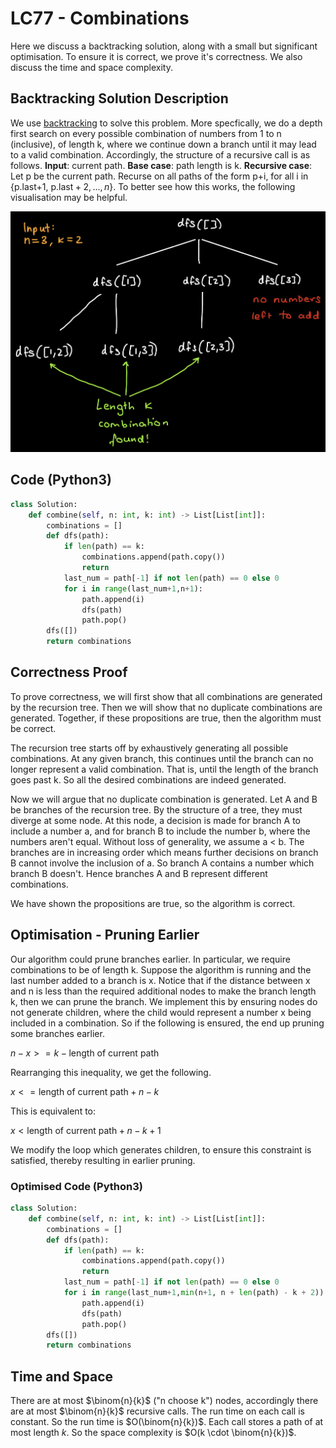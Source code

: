 # LC77 - Combinations

Here we discuss a backtracking solution, along with a small but significant optimisation. To ensure it is correct, we prove it's correctness. We also discuss the time and space complexity. 

## Backtracking Solution Description

We use [backtracking](https://en.wikipedia.org/wiki/Backtracking) to solve this problem. More specfically, we do a depth first search on every possible combination of numbers from 1 to n (inclusive), of length k, where we continue down a branch until it may lead to a valid combination. Accordingly, the structure of a recursive call is as follows. **Input**: current path. **Base case**: path length is k. **Recursive case**: Let p be the current path. Recurse on all paths of the form p+i, for all i in $\{\text{p.last+1, p.last} + 2,...,n\}$. To better see how this works, the following visualisation may be helpful.

![Alt text](assets/77_tree.jpg) 

## Code (Python3)

```python
class Solution:
    def combine(self, n: int, k: int) -> List[List[int]]:
        combinations = []
        def dfs(path):
            if len(path) == k:
                combinations.append(path.copy())
                return
            last_num = path[-1] if not len(path) == 0 else 0
            for i in range(last_num+1,n+1):
                path.append(i)
                dfs(path)
                path.pop()
        dfs([])
        return combinations
```

## Correctness Proof

To prove correctness, we will first show that all combinations are generated by the recursion tree. Then we will show that no duplicate combinations are generated. Together, if these propositions are true, then the algorithm must be correct.

The recursion tree starts off by exhaustively generating all possible combinations. At any given branch, this continues until the branch can no longer represent a valid combination. That is, until the length of the branch goes past k. So all the desired combinations are indeed generated.

Now we will argue that no duplicate combination is generated. Let A and B be branches of the recursion tree. By the structure of a tree, they must diverge at some node. At this node, a decision is made for branch A to include a number a, and for branch B to include the number b, where the numbers aren't equal. Without loss of generality, we assume a < b. The branches are in increasing order which means further decisions on branch B cannot involve the inclusion of a. So branch A contains a number which branch B doesn't. Hence branches A and B represent different combinations.

We have shown the propositions are true, so the algorithm is correct.

## Optimisation - Pruning Earlier

Our algorithm could prune branches earlier. In particular, we require combinations to be of length k. Suppose the algorithm is running and the last number added to a branch is x. Notice that if the distance between x and n is less than the required additional nodes to make the branch length k, then we can prune the branch. We implement this by ensuring nodes do not generate children, where the child would represent a number x being included in a combination. So if the following is ensured, the end up pruning some branches earlier. 

$n - x >= k - \text{length of current path}$

Rearranging this inequality, we get the following.

$x <= \text{length of current path} + n - k$

This is equivalent to:

$x < \text{length of current path} + n - k + 1$

We modify the loop which generates children, to ensure this constraint is satisfied, thereby resulting in earlier pruning.

### Optimised Code (Python3)

```python
class Solution:
    def combine(self, n: int, k: int) -> List[List[int]]:
        combinations = []
        def dfs(path):
            if len(path) == k:
                combinations.append(path.copy())
                return
            last_num = path[-1] if not len(path) == 0 else 0
            for i in range(last_num+1,min(n+1, n + len(path) - k + 2)):
                path.append(i)
                dfs(path)
                path.pop()
        dfs([])
        return combinations
```

## Time and Space

There are at most $\binom{n}{k}$ ("n choose k") nodes, accordingly there are at most $\binom{n}{k}$ recursive calls. The run time on each call is constant. So the run time is $O(\binom{n}{k})$. Each call stores a path of at most length $k$. So the space complexity is $O(k \cdot \binom{n}{k})$.
